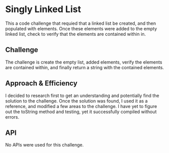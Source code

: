 # Singly Linked List
This a code challenge that requied that a linked list be created, and then populated with elements. Once these elements were added to the empty linked list, check to verify that the elements are contained within in.

## Challenge
The challenge is create the empty list, added elements, verify the elements are contained within, and finally return a string with the contained elements.

## Approach & Efficiency
I decided to research first to get an understanding and potentially find the solution to the challenge. Once the solution was found, I used it as a reference, and modified a few areas to the challenge. I have yet to figure out the toString method and testing, yet it successfully compiled without errors.
## API
No APIs were used for this challenge.
